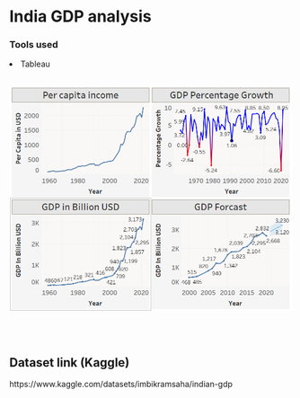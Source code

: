 # India GDP analysis
<h3>Tools used</h3>

<li>Tableau</li>
<br>


![Dashboard](./Dashboard.png)

<br>
<br>
<h2>Dataset link (Kaggle)</h2>
<p> https://www.kaggle.com/datasets/imbikramsaha/indian-gdp</p>